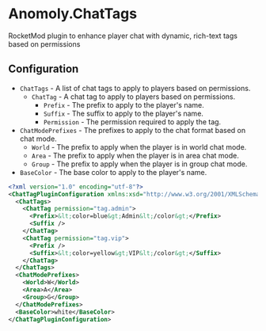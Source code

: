 # Anomoly.ChatTags

RocketMod plugin to enhance player chat with dynamic, rich-text tags based on permissions

## Configuration

-   `ChatTags` - A list of chat tags to apply to players based on permissions.
    -   `ChatTag` - A chat tag to apply to players based on permissions.
        -   `Prefix` - The prefix to apply to the player's name.
        -   `Suffix` - The suffix to apply to the player's name.
        -   `Permission` - The permission required to apply the tag.
-   `ChatModePrefixes` - The prefixes to apply to the chat format based on chat mode.
    -   `World` - The prefix to apply when the player is in world chat mode.
    -   `Area` - The prefix to apply when the player is in area chat mode.
    -   `Group` - The prefix to apply when the player is in group chat mode.
-   `BaseColor` - The base color to apply to the player's name.

```xml
<?xml version="1.0" encoding="utf-8"?>
<ChatTagPluginConfiguration xmlns:xsd="http://www.w3.org/2001/XMLSchema" xmlns:xsi="http://www.w3.org/2001/XMLSchema-instance">
  <ChatTags>
    <ChatTag permission="tag.admin">
      <Prefix>&lt;color=blue&gt;Admin&lt;/color&gt;</Prefix>
      <Suffix />
    </ChatTag>
    <ChatTag permission="tag.vip">
      <Prefix />
      <Suffix>&lt;color=yellow&gt;VIP&lt;/color&gt;</Suffix>
    </ChatTag>
  </ChatTags>
  <ChatModePrefixes>
    <World>W</World>
    <Area>A</Area>
    <Group>G</Group>
  </ChatModePrefixes>
  <BaseColor>white</BaseColor>
</ChatTagPluginConfiguration>
```
